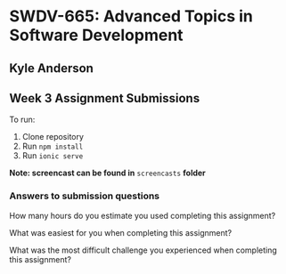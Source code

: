 # SWDV-665: Advanced Topics in Software Development

## Kyle Anderson

## Week 3 Assignment Submissions

To run:
1. Clone repository
2. Run `npm install`
3. Run `ionic serve`

**Note: screencast can be found in** `screencasts` **folder**

### Answers to submission questions

How many hours do you estimate you used completing this assignment?


What was easiest for you when completing this assignment?


What was the most difficult challenge you experienced when completing this assignment?

